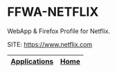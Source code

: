 # FFWA-NETFLIX
 
 WebApp & Firefox Profile for Netflix.
 
 SITE: https://www.netflix.com

 | [Applications](https://portable-linux-apps.github.io/apps.html) | [Home](https://portable-linux-apps.github.io)
 | --- | --- |
